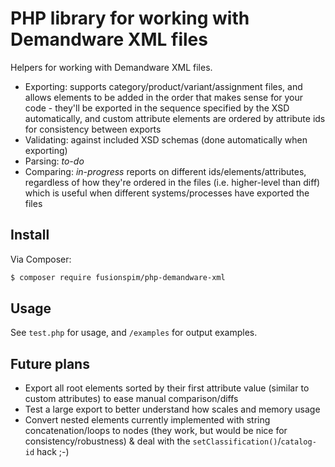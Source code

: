 PHP library for working with Demandware XML files
===

Helpers for working with Demandware XML files.

- Exporting: supports category/product/variant/assignment files, and allows elements to be added in the order that makes sense for your code - they'll be exported in the sequence specified by the XSD automatically, and custom attribute elements are ordered by attribute ids for consistency between exports
- Validating: against included XSD schemas (done automatically when exporting)
- Parsing: *to-do*
- Comparing: *in-progress* reports on different ids/elements/attributes, regardless of how they're ordered in the files (i.e. higher-level than diff) which is useful when different systems/processes have exported the files


Install
---

Via Composer:

``` bash
$ composer require fusionspim/php-demandware-xml
```

Usage
---

See `test.php` for usage, and `/examples` for output examples.


Future plans
---

- Export all root elements sorted by their first attribute value (similar to custom attributes) to ease manual comparison/diffs
- Test a large export to better understand how scales and memory usage
- Convert nested elements currently implemented with string concatenation/loops to nodes (they work, but would be nice for consistency/robustness) & deal with the `setClassification()`/`catalog-id` hack ;-)
